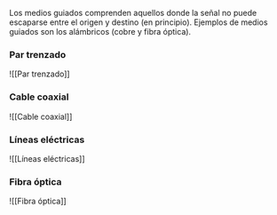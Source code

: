 Los medios guiados comprenden aquellos donde la señal no puede escaparse entre el origen y destino (en principio). Ejemplos de medios guiados son los alámbricos (cobre y fibra óptica).

### Par trenzado
![[Par trenzado]]

### Cable coaxial
![[Cable coaxial]]

### Líneas eléctricas
![[Líneas eléctricas]]

### Fibra óptica
![[Fibra óptica]]
